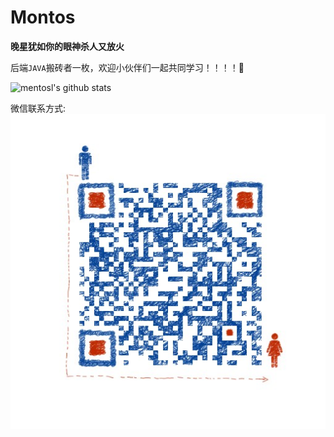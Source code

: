 # Montos

**晚星犹如你的眼神杀人又放火**


后端`JAVA`搬砖者一枚，欢迎小伙伴们一起共同学习！！！！👋


<!--
[![Top Langs](https://github-readme-stats.vercel.app/api/top-langs/?username=mentosl&hide=css,JavaScript,Html)](https://github.com/mentosl)
-->
![mentosl's github stats](https://github-readme-stats.vercel.app/api?username=mentosl&show_icons=true&theme=tokyonight)


微信联系方式:
![微信图片](https://github.com/MentosL/montos-overview/blob/main/image/wechat.jpg)
